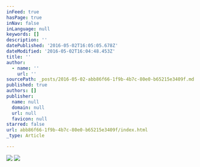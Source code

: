 ```yaml
---
inFeed: true
hasPage: true
inNav: false
inLanguage: null
keywords: []
description: ''
datePublished: '2016-05-02T16:05:05.678Z'
dateModified: '2016-05-02T16:04:48.453Z'
title: ''
author:
  - name: ''
    url: ''
sourcePath: _posts/2016-05-02-abb86f66-1f9b-4b7c-80e0-b65215e3409f.md
published: true
authors: []
publisher:
  name: null
  domain: null
  url: null
  favicon: null
starred: false
url: abb86f66-1f9b-4b7c-80e0-b65215e3409f/index.html
_type: Article

---
```

![](https://s3-us-west-2.amazonaws.com/the-grid-img/p/115e2bd7c1e4cf5fa83e4b9fb30a4484b85fad88.png)
![](https://the-grid-user-content.s3-us-west-2.amazonaws.com/7a3db604-2abd-41b5-9e01-c0083e7dc91c.jpg)